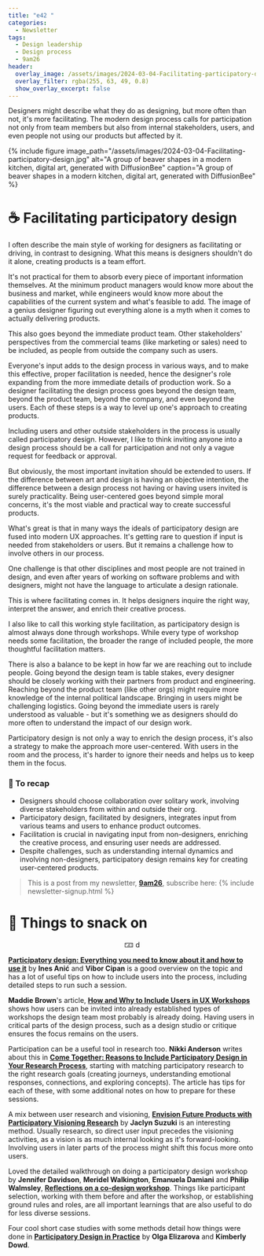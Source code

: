 ```yaml
---
title: "e42 "
categories:
  - Newsletter
tags:
  - Design leadership
  - Design process
  - 9am26
header:
  overlay_image: /assets/images/2024-03-04-Facilitating-participatory-design.jpg
  overlay_filter: rgba(255, 63, 49, 0.8)
  show_overlay_excerpt: false
---
```


Designers might describe what they do as designing, but more often than not, it's more facilitating. The modern design process calls for participation not only from team members but also from internal stakeholders, users, and even people not using our products but affected by it.

{% include figure image_path="/assets/images/2024-03-04-Facilitating-participatory-design.jpg" alt="A group of beaver shapes in a modern kitchen, digital art, generated with DiffusionBee" caption="A group of beaver shapes in a modern kitchen, digital art, generated with DiffusionBee" %}

# ☕ Facilitating participatory design

I often describe the main style of working for designers as facilitating or driving, in contrast to designing. What this means is designers shouldn't do it alone, creating products is a team effort. 

It's not practical for them to absorb every piece of important information themselves. At the minimum product managers would know more about the business and market, while engineers would know more about the capabilities of the current system and what's feasible to add. The image of a genius designer figuring out everything alone is a myth when it comes to actually delivering products.

This also goes beyond the immediate product team. Other stakeholders' perspectives from the commercial teams (like marketing or sales) need to be included, as people from outside the company such as users.

Everyone's input adds to the design process in various ways, and to make this effective, proper facilitation is needed, hence the designer's role expanding from the more immediate details of production work. So a designer facilitating the design process goes beyond the design team, beyond the product team, beyond the company, and even beyond the users. Each of these steps is a way to level up one's approach to creating products.

Including users and other outside stakeholders in the process is usually called participatory design. However, I like to think inviting anyone into a design process should be a call for participation and not only a vague request for feedback or approval. 

But obviously, the most important invitation should be extended to users. If the difference between art and design is having an objective intention, the difference between a design process not having or having users invited is surely practicality. Being user-centered goes beyond simple moral concerns, it's the most viable and practical way to create successful products.

What's great is that in many ways the ideals of participatory design are fused into modern UX approaches. It's getting rare to question if input is needed from stakeholders or users. But it remains a challenge how to involve others in our process.

One challenge is that other disciplines and most people are not trained in design, and even after years of working on software problems and with designers, might not have the language to articulate a design rationale.

This is where facilitating comes in. It helps designers inquire the right way, interpret the answer, and enrich their creative process. 

I also like to call this working style facilitation, as participatory design is almost always done through workshops. While every type of workshop needs some facilitation, the broader the range of included people, the more thoughtful facilitation matters.

There is also a balance to be kept in how far we are reaching out to include people. Going beyond the design team is table stakes, every designer should be closely working with their partners from product and engineering. Reaching beyond the product team (like other orgs) might require more knowledge of the internal political landscape. Bringing in users might be challenging logistics. Going beyond the immediate users is rarely understood as valuable - but it's something we as designers should do more often to understand the impact of our design work.

Participatory design is not only a way to enrich the design process, it's also a strategy to make the approach more user-centered. With users in the room and the process, it's harder to ignore their needs and helps us to keep them in the focus.

### 🥤 To recap
- Designers should choose collaboration over solitary work, involving diverse stakeholders from within and outside their org.
- Participatory design, facilitated by designers, integrates input from various teams and users to enhance product outcomes.
- Facilitation is crucial in navigating input from non-designers, enriching the creative process, and ensuring user needs are addressed.
- Despite challenges, such as understanding internal dynamics and involving non-designers, participatory design remains key for creating user-centered products.

> This is a post from my newsletter, **[9am26](https://polgarp.com/categories/newsletter/)**, subscribe here:
> {% include newsletter-signup.html %}

# 🍪 Things to snack on

<p style="text-align: center;">🁃 d</p>

[**Participatory design: Everything you need to know about it and how to use it**](https://pointjupiter.com/what-is-participatory-design-what-makes-it-great/) by **Ines Anić** and **Vibor Cipan** is a good overview on the topic and has a lot of useful tips on how to include users into the process, including detailed steps to run such a session.

**Maddie Brown**'s article, [**How and Why to Include Users in UX Workshops**](https://www.nngroup.com/articles/including-users-workshops/) shows how users can be invited into already established types of workshops the design team most probably is already doing. Having users in critical parts of the design process, such as a design studio or critique ensures the focus remains on the users.

Participation can be a useful tool in research too. **Nikki Anderson** writes about this in [**Come Together: Reasons to Include Participatory Design in Your Research Process**](https://dscout.com/people-nerds/participatory-design), starting with matching participatory research to the right research goals (creating journeys, understanding emotional responses, connections, and exploring concepts). The article has tips for each of these, with some additional notes on how to prepare for these sessions.

A mix between user research and visioning, [**Envision Future Products with Participatory Visioning Research**](https://dscout.com/people-nerds/participatory-visioning-research) by **Jaclyn Suzuki** is an interesting method. Usually research, so direct user input precedes the visioning activities, as a vision is as much internal looking as it's forward-looking. Involving users in later parts of the process might shift this focus more onto users. 

Loved the detailed walkthrough on doing a participatory design workshop by **Jennifer Davidson**, **Meridel Walkington**, **Emanuela Damiani** and **Philip Walmsley**, [**Reflections on a co-design workshop**](https://blog.mozilla.org/ux/2019/01/reflections-on-a-co-design-workshop/). Things like participant selection, working with them before and after the workshop, or establishing ground rules and roles, are all important learnings that are also useful to do for less diverse sessions. 

Four cool short case studies with some methods detail how things were done in [**Participatory Design in Practice**](https://uxmag.com/articles/participatory-design-in-practice) by **Olga Elizarova** and **Kimberly Dowd**. 